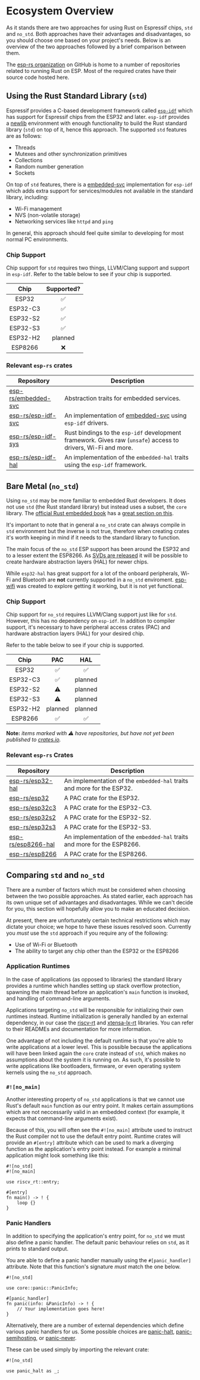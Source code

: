# Ecosystem Overview

As it stands there are two approaches for using Rust on Espressif chips, `std` and `no_std`. Both approaches have their advantages and disadvantages, so you should choose one based on your project's needs. Below is an overview of the two approaches followed by a brief comparison between them.

The [esp-rs organization] on GitHub is home to a number of repositories related to running Rust on ESP. Most of the required crates have their source code hosted here.

[esp-rs organization]: https://github.com/esp-rs/

## Using the Rust Standard Library (`std`)

Espressif provides a C-based development framework called [`esp-idf`] which has support for Espressif chips from the ESP32 and later. `esp-idf` provides a [newlib] environment with enough functionality to build the Rust standard library (`std`) on top of it, hence this approach. The supported `std` features are as follows:

- Threads
- Mutexes and other synchronization primitives
- Collections
- Random number generation
- Sockets

On top of `std` features, there is a [embedded-svc] implementation for `esp-idf` which adds extra support for services/modules not available in the standard library, including:

- Wi-Fi management
- NVS (non-volatile storage)
- Networking services like `httpd` and `ping`

In general, this approach should feel quite similar to developing for most normal PC environments.

[`esp-idf`]: https://github.com/espressif/esp-idf
[newlib]: https://sourceware.org/newlib/
[embedded-svc]: https://github.com/esp-rs/embedded-svc

### Chip Support

Chip support for `std` requires two things, LLVM/Clang support and support in `esp-idf`. Refer to the table below to see if your chip is supported.

|   Chip   | Supported? |
| :------: | :--------: |
|  ESP32   |     ✅     |
| ESP32-C3 |     ✅     |
| ESP32-S2 |     ✅     |
| ESP32-S3 |     ✅     |
| ESP32-H2 |  planned   |
| ESP8266  |     ❌     |

### Relevant `esp-rs` crates

| Repository            | Description                                                                                                   |
| --------------------- | ------------------------------------------------------------------------------------------------------------- |
| [esp-rs/embedded-svc] | Abstraction traits for embedded services.                                                                     |
| [esp-rs/esp-idf-svc]  | An implementation of [embedded-svc] using `esp-idf` drivers.                                                  |
| [esp-rs/esp-idf-sys]  | Rust bindings to the `esp-idf` development framework. Gives raw (`unsafe`) access to drivers, Wi-Fi and more. |
| [esp-rs/esp-idf-hal]  | An implementation of the `embedded-hal` traits using the `esp-idf` framework.                                 |

[esp-rs/embedded-svc]: https://github.com/esp-rs/embedded-svc
[esp-rs/esp-idf-svc]: https://github.com/esp-rs/esp-idf-svc
[esp-rs/esp-idf-sys]: https://github.com/esp-rs/esp-idf-sys
[esp-rs/esp-idf-hal]: https://github.com/esp-rs/esp-idf-hal

## Bare Metal (`no_std`)

Using `no_std` may be more familiar to embedded Rust developers. It does not use `std` (the Rust standard library) but instead uses a subset, the `core` library. The [official Rust embedded book] has a [great section on this].

It's important to note that in general a `no_std` crate can always compile in `std` environment but the inverse is not true, therefore when creating crates it's worth keeping in mind if it needs to the standard library to function.

The main focus of the `no_std` ESP support has been around the ESP32 and to a lesser extent the ESP8266. As [SVDs are released] it will be possible to create hardware abstraction layers (HAL) for newer chips.

While `esp32-hal` has great support for a lot of the onboard peripherals, Wi-Fi and Bluetooth are **not** currently supported in a `no_std` enviroment. [esp-wifi] was created to explore getting it working, but it is not yet functional.

[official rust embedded book]: https://docs.rust-embedded.org/
[great section on this]: https://docs.rust-embedded.org/book/intro/no-std.html
[svds are released]: https://github.com/espressif/svd
[esp-wifi]: https://github.com/esp-rs/esp32-wifi

### Chip Support

Chip support for `no_std` requires LLVM/Clang support just like for `std`. However, this has no dependency on `esp-idf`. In addition to compiler support, it's necessary to have peripheral access crates (PAC) and hardware abstraction layers (HAL) for your desired chip.

Refer to the table below to see if your chip is supported.

|   Chip   |   PAC   |   HAL   |
| :------: | :-----: | :-----: |
|  ESP32   |   ✅    |   ✅    |
| ESP32-C3 |   ✅    | planned |
| ESP32-S2 |   ⚠️    | planned |
| ESP32-S3 |   ⚠️    | planned |
| ESP32-H2 | planned | planned |
| ESP8266  |   ✅    |   ✅    |

**Note:** _items marked with ⚠️ have repositories, but have not yet been published to [crates.io]._

[crates.io]: https://crates.io/

### Relevant `esp-rs` Crates

| Repository           | Description                                                              |
| -------------------- | ------------------------------------------------------------------------ |
| [esp-rs/esp32-hal]   | An implementation of the `embedded-hal` traits and more for the ESP32.   |
| [esp-rs/esp32]       | A PAC crate for the ESP32.                                               |
| [esp-rs/esp32c3]     | A PAC crate for the ESP32-C3.                                            |
| [esp-rs/esp32s2]     | A PAC crate for the ESP32-S2.                                            |
| [esp-rs/esp32s3]     | A PAC crate for the ESP32-S3.                                            |
| [esp-rs/esp8266-hal] | An implementation of the `embedded-hal` traits and more for the ESP8266. |
| [esp-rs/esp8266]     | A PAC crate for the ESP8266.                                             |

[esp-rs/esp32-hal]: https://github.com/esp-rs/esp32-hal
[esp-rs/esp32]: https://github.com/esp-rs/esp32
[esp-rs/esp32c3]: https://github.com/esp-rs/esp32c3
[esp-rs/esp32s2]: https://github.com/esp-rs/esp32s2
[esp-rs/esp32s3]: https://github.com/esp-rs/esp32s3
[esp-rs/esp8266-hal]: https://github.com/esp-rs/esp8266-hal
[esp-rs/esp8266]: https://github.com/esp-rs/esp8266

## Comparing `std` and `no_std`

There are a number of factors which must be considered when choosing between the two possible approaches. As stated earlier, each approach has its own unique set of advantages and disadvantages. While we can't decide for you, this section will hopefully allow you to make an educated decision.

At present, there are unfortunately certain technical restrictions which may dictate your choice; we hope to have these issues resolved soon. Currently you _must_ use the `std` approach if you require any of the following:

- Use of Wi-Fi or Bluetooth
- The ability to target any chip other than the ESP32 or the ESP8266

### Application Runtimes

In the case of applications (as opposed to libraries) the standard library provides a runtime which handles setting up stack overflow protection, spawning the main thread before an application's `main` function is invoked, and handling of command-line arguments.

Applications targeting `no_std` will be responsible for initializing their own runtimes instead. Runtime initialization is generally handled by an external dependency, in our case the [riscv-rt] and [xtensa-lx-rt] libraries. You can refer to their READMEs and documentation for more information.

One advantage of not including the default runtime is that you're able to write applications at a lower level. This is possible because the applications will have been linked again the `core` crate instead of `std`, which makes no assumptions about the system it is running on. As such, it's possible to write applications like bootloaders, firmware, or even operating system kernels using the `no_std` approach.

[riscv-rt]: https://github.com/rust-embedded/riscv-rt
[xtensa-lx-rt]: https://github.com/esp-rs/xtensa-lx-rt

### `#![no_main]`

Another interesting property of `no_std` applications is that we cannot use Rust's default `main` function as our entry point. It makes certain assumptions which are not neccessarily valid in an embedded context (for example, it expects that command-line arguments exist).

Because of this, you will often see the `#![no_main]` attribute used to instruct the Rust compiler not to use the default entry point. Runtime crates will provide an `#[entry]` attribute which can be used to mark a diverging function as the application's entry point instead. For example a minimal application might look something like this:

```rust,ignore
#![no_std]
#![no_main]

use riscv_rt::entry;

#[entry]
fn main() -> ! {
    loop {}
}
```

### Panic Handlers

In addition to specifying the application's entry point, for `no_std` we must also define a panic handler. The default panic behaviour relies on `std`, as it prints to standard output.

You are able to define a panic handler manually using the `#[panic_handler]` attribute. Note that this function's signature _must_ match the one below.

```rust,ignore
#![no_std]

use core::panic::PanicInfo;

#[panic_handler]
fn panic(info: &PanicInfo) -> ! {
    // Your implementation goes here!
}
```

Alternatively, there are a number of external dependencies which define various panic handlers for us. Some possible choices are [panic-halt], [panic-semihosting], or [panic-never].

These can be used simply by importing the relevant crate:

```rust,ignore
#![no_std]

use panic_halt as _;
```

[panic-halt]: https://github.com/korken89/panic-halt
[panic-semihosting]: https://github.com/rust-embedded/cortex-m/tree/master/panic-semihosting
[panic-never]: https://github.com/japaric/panic-never
